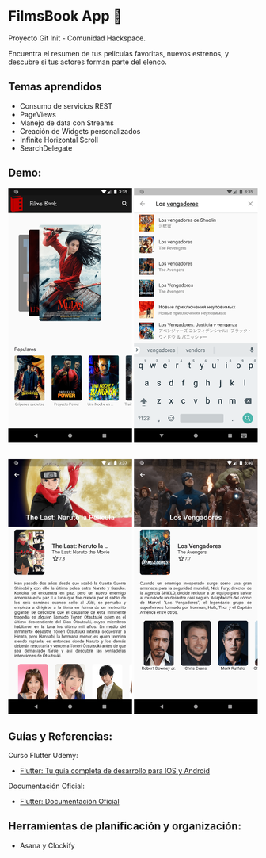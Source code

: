 # FilmsBook App :movie_camera:

Proyecto Git Init - Comunidad Hackspace. 

Encuentra el resumen de tus peliculas favoritas, nuevos estrenos, y descubre si tus actores forman parte del elenco.


## Temas aprendidos

* Consumo de servicios REST
* PageViews
* Manejo de data con Streams
* Creación de Widgets personalizados
* Infinite Horizontal Scroll
* SearchDelegate


## Demo: 

<div align="center" style="margin-bottom:30px">
  <img src="assets/images/screen-1-min.png" width="250" title="hover text">
  <img src="assets/images/screen-2-min.png" width="250" title="hover text">
</div>

<div align="center" style="margin-bottom:30px">
  <img src="assets/images/screen-3-min.png" width="250" title="hover text">
  <img src="assets/images/screen-4-min.png" width="250" title="hover text">
</div>



## Guías y Referencias:

Curso Flutter Udemy:

- [Flutter: Tu guía completa de desarrollo para IOS y Android ](https://www.udemy.com/course/flutter-ios-android-fernando-herrera/)

Documentación Oficial: 

- [Flutter: Documentación Oficial](https://flutter.dev/)


## Herramientas de planificación y organización:

* Asana y Clockify